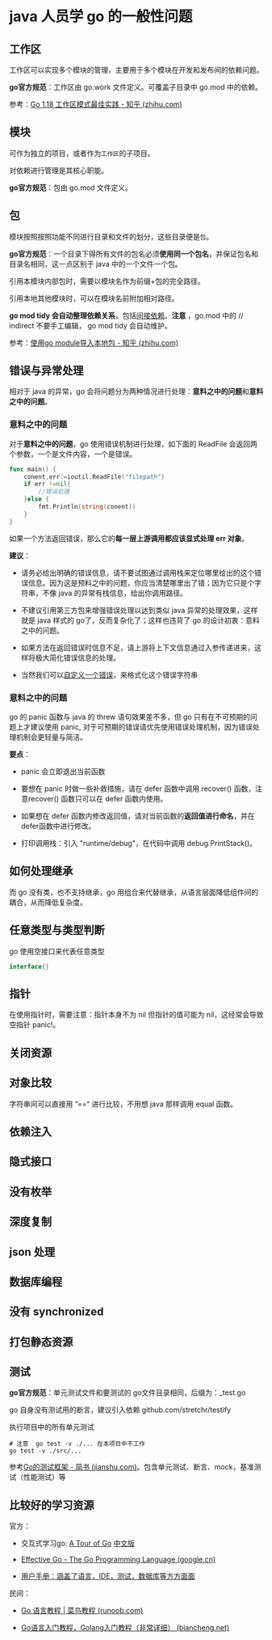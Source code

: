 # java 人员学 go 的一般性问题

## 工作区

工作区可以实现多个模块的管理，主要用于多个模块在开发和发布间的依赖问题。

**go官方规范**：工作区由 go.work 文件定义。可覆盖子目录中 go.mod 中的依赖。

参考：[Go 1.18 工作区模式最佳实践 - 知乎 (zhihu.com)](https://zhuanlan.zhihu.com/p/495832968)

## 模块

可作为独立的项目，或者作为`工作区`的子项目。

对依赖进行管理是其核心职能。

**go官方规范**：包由 go.mod 文件定义。

## 包

模块按照按照功能不同进行目录和文件的划分，这些目录便是`包`。

**go官方规范**：一个目录下得所有文件的包名必须**使用同一个包名**，并保证包名和目录名相同，这一点区别于 java 中的一个文件一个包。

引用本模块内部包时，需要以模块名作为前缀+包的完全路径。

引用本地其他模块时，可以在模块名前附加相对路径。

**go mod tidy 会自动整理依赖关系**，包括[间接依赖](https://blog.csdn.net/juzipidemimi/article/details/104441398)。**注意** ，go.mod 中的 // indirect 不要手工编辑， go mod tidy 会自动维护。

参考：[使用go module导入本地包 - 知乎 (zhihu.com)](https://zhuanlan.zhihu.com/p/109828249)

## 错误与异常处理

相对于 java 的异常，go 会将问题分为两种情况进行处理：**意料之中的问题**和**意料之中的问题**。

### 意料之中的问题

对于**意料之中的问题**，go 使用错误机制进行处理，如下面的 ReadFile 会返回两个参数，一个是文件内容，一个是错误。

```go
func main() {
    conent,err:=ioutil.ReadFile("filepath")
    if err !=nil{
        //错误处理
    }else {
        fmt.Println(string(conent))
    }
}
```

如果一个方法返回错误，那么它的**每一层上游调用都应该显式处理 err 对象**。 

**建议**：

- 请务必给出明确的错误信息，请不要试图通过调用栈来定位哪里给出的这个错误信息。因为这是预料之中的问题，你应当清楚哪里出了错；因为它只是个字符串，不像 java 的异常有栈信息，给出你调用路径。

- 不建议引用第三方包来增强错误处理以达到类似 java 异常的处理效果，这样就是 java 样式的 go了，反而复杂化了；这样也违背了 go 的设计初衷：意料之中的问题。

- 如果方法在返回错误时信息不足，请上游将上下文信息通过入参传递进来，这样将极大简化错误信息的处理。

- 当然我们可以[自定义一个错误](https://go.dev/tour/methods/19)，来格式化这个错误字符串

### 意料之中的问题

go 的 panic 函数与 java 的 threw 语句效果差不多，但 go 只有在不可预期的问题上才建议使用 panic,  对于可预期的错误请优先使用错误处理机制，因为错误处理机制会更轻量与简洁。

**要点**：

- panic 会立即退出当前函数

- 要想在 panic 时做一些补救措施，请在 defer 函数中调用 recover() 函数，注意recover() 函数只可以在 defer 函数内使用。

- 如果想在 defer 函数内修改返回值，请对当前函数的**返回值进行命名**，并在defer函数中进行修改。

- 打印调用栈：引入 "runtime/debug"，在代码中调用 debug.PrintStack()。

## 如何处理继承

而 go 没有类，也不支持继承，go 用组合来代替继承，从语言层面降低组件间的耦合，从而降低复杂度。

## 任意类型与类型判断

go 使用空接口来代表任意类型

```go
interface{} 
```

 

## 指针

在使用指针时，需要注意：指针本身不为 nil 但指针的值可能为 nil，这经常会导致空指针 panic!。

## 关闭资源

## 对象比较

字符串间可以直接用 ”==“ 进行比较，不用想 java 那样调用 equal 函数。

## 依赖注入

## 隐式接口

## 没有枚举

## 深度复制

## json 处理

## 数据库编程

## 没有 synchronized

## 打包静态资源

## 测试

**go官方规范**：单元测试文件和要测试的 go文件目录相同，后缀为：_test.go

go 自身没有测试用的断言，建议引入依赖 github.com/stretchr/testify

执行项目中的所有单元测试

```shell
# 注意  go test -v ./... 在本项目中不工作
go test -v ./src/...
```

参考[Go的测试框架 - 简书 (jianshu.com)](https://www.jianshu.com/p/fe2f21d4e46d)。包含单元测试、断言、mock，基准测试（性能测试）等

## 比较好的学习资源

官方：

- 交互式学习go: [A Tour of Go](https://go.dev/tour) [中文版](https://tour.go-zh.org)

- [Effective Go - The Go Programming Language (google.cn)](https://golang.google.cn/doc/effective_go)

- [用户手册：涵盖了语言，IDE，测试，数据库等方方面面](https://golang.google.cn/doc/)

民间：

- [Go 语言教程 | 菜鸟教程 (runoob.com)](https://www.runoob.com/go/go-tutorial.html)

- [Go语言入门教程，Golang入门教程（非常详细） (biancheng.net)](http://c.biancheng.net/golang/)
